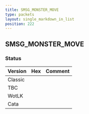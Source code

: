 ```yaml
---
title: SMSG_MONSTER_MOVE
type: packets
layout: single_markdown_in_list
position: 222
---
```


## SMSG_MONSTER_MOVE

### Status

Version | Hex | Comment
---------- | ---------- | ---------- 
Classic |  |  
TBC |  |  
WotLK |  |  
Cata |  |  
